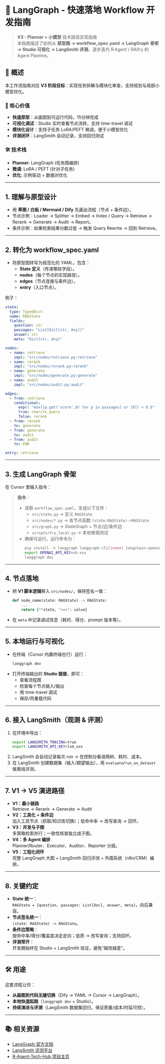 # 🚀 LangGraph - 快速落地 Workflow 开发指南

> **V3 - Planner + 小模型** 技术路径实现指南  
> 本指南描述了如何从 **原型图 → workflow_spec.yaml → LangGraph 骨架 → Studio 可视化 → LangSmith 评测**，逐步迭代 R·Agent / RAifry 的 Agent Pipeline。

## 🎯 概述

本工作流指南对应 **V3 阶段目标**：实现任务拆解与模块化审查，支持规划与局部小模型优化。

### 🚀 核心价值
- **快速原型**：从画图到可运行代码，15分钟完成
- **可视化调试**：Studio 实时查看节点流转，支持 time-travel 调试
- **模块化设计**：支持子任务 LoRA/PEFT 微调，便于小模型优化
- **评测闭环**：LangSmith 自动记录，支持回归测试

### 🛠️ 技术栈
- **Planner**: LangGraph (任务图编排)
- **微调**: LoRA / PEFT (针对子任务)
- **优化**: 示例驱动 + 数据对优化

---

## 1. 理解与原型设计
- 用 **草图 / 白板 / Mermaid / Dify** 先画出流程（节点 + 条件边）。
- 节点示例：Loader → Splitter → Embed → Index / Query → Retrieve → Rerank → Generate → Audit → Report。
- 条件示例：如果检索结果分数过低 → 触发 Query Rewrite → 回到 Retrieve。

---

## 2. 转化为 workflow_spec.yaml
- 将原型图转写为规范化的 YAML，包含：
  - **State 定义**（传递哪些字段）。
  - **nodes**（每个节点的实现路径）。
  - **edges**（节点连接与条件边）。
  - **entry**（入口节点）。

例子：
```yaml
state:
  type: TypedDict
  name: RAGState
  fields:
    question: str
    passages: "List[Dict[str, Any]]"
    answer: str
    meta: "Dict[str, Any]"

nodes:
  - name: retrieve
    impl: "src/nodes/retrieve.py:retrieve"
  - name: rerank
    impl: "src/nodes/rerank.py:rerank"
  - name: generate
    impl: "src/nodes/generate.py:generate"
  - name: audit
    impl: "src/nodes/audit.py:audit"

edges:
  - from: retrieve
    conditional:
      expr: "max([p.get('score',0) for p in passages] or [0]) < 0.5"
      true: rewrite_query
      false: rerank
  - from: rerank
    to: generate
  - from: generate
    to: audit
  - from: audit
    to: END

entry: retrieve
```

---

## 3. 生成 LangGraph 骨架
在 Cursor 里输入指令：

> **指令**：  
> - 读取 `workflow_spec.yaml`，生成以下文件：  
>   - `src/state.py` → 定义 `RAGState`  
>   - `src/nodes/*.py` → 各节点函数 `(state:RAGState)->RAGState`  
>   - `src/graph.py` → StateGraph + 节点/边/条件边  
>   - `scripts/try_local.py` → 本地冒烟测试  
> - 确保可运行，运行命令为：  
>   ```bash
>   pip install -U langgraph langgraph-cli[inmem] langchain-openai
>   export OPENAI_API_KEY=sk-xxx
>   langgraph dev
>   ```

---

## 4. 节点落地
- 把 **V1 脚本逻辑**移入 `src/nodes/`，保持签名一致：  
  ```python
  def node_name(state: RAGState) -> RAGState:
      ...
      return {**state, "xxx": value}
  ```
- 在 `meta` 中记录调试信息（耗时、得分、prompt 版本等）。

---

## 5. 本地运行与可视化
- 在终端（Cursor 内置终端也行）运行：
  ```bash
  langgraph dev
  ```
- 打开终端输出的 **Studio 链接**，即可：
  - 查看流程图
  - 检查每个节点输入/输出
  - 用 time-travel 调试
  - 保存/热重载代码

---

## 6. 接入 LangSmith（观测 & 评测）
1. 在环境中导出：
   ```bash
   export LANGSMITH_TRACING=true
   export LANGSMITH_API_KEY=lsm_xxx
   ```
2. LangSmith 会自动记录每次 run → 在控制台看调用树、耗时、成本。
3. 在 LangSmith 创建数据集（输入/期望输出），用 `evaluate`/`run_on_dataset` 做离线评测。

---

## 7. V1 → V5 演进路径
- **V1：最小链路**  
  Retrieve → Rerank → Generate → Audit
- **V2：工具化 + 条件边**  
  加入工具节点（抓取/知识库切换）；低命中率 → 改写查询 → 回环。
- **V3：并发与子图**  
  多策略检索并行；一致性核查独立成子图。
- **V4：多 Agent 编排**  
  Planner/Router、Executor、Auditor、Reporter 分层。
- **V5：工程化闭环**  
  完整 LangGraph 大图 + LangSmith 回归评测 + 外围系统（n8n/CRM）编排。

---

## 8. 关键约定
- **State 统一**：  
  `RAGState = {question, passages: List[Doc], answer, meta}`，向后兼容。
- **节点签名统一**：  
  `(state: RAGState) -> RAGState`。
- **条件边策略**：  
  按命中率/得分/覆盖度决定走向；低质 → 改写查询；支持回环。
- **评测常开**：  
  开发期始终在 Studio + LangSmith 验证，避免“越改越差”。

---

## 🛠 用途
这套流程让你：
- **从画图到代码无缝切换**（Dify → YAML → Cursor → LangGraph）。  
- **本地快速起跑**（`langgraph dev` + Studio）。  
- **持续演进与评测**（LangSmith 数据集回归，保证质量/成本/时延可控）。

---

## 📚 相关资源
- [LangGraph 官方文档](https://langchain-ai.github.io/langgraph/)
- [LangSmith 评测平台](https://smith.langchain.com/)
- [R-Agent-Tech-Hub 项目主页](https://r-agent-tech-hub.github.io/Org_Manual/)
